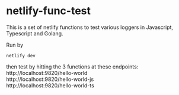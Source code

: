 # netlify-func-test

This is a set of netlify functions to test various loggers in Javascript, Typescript and Golang. 

Run by 
```
netlify dev
```

then test by hitting the 3 functions at these endpoints:   
http://localhost:9820/hello-world     
http://localhost:9820/hello-world-js   
http://localhost:9820/hello-world-ts   


